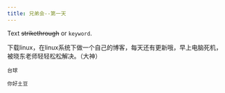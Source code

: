 ```yaml
---
title: 兄弟会--第一天
---
```




Text  ~~strikethrough~~ or `keyword`.

下载linux，在linux系统下做一个自己的博客，每天还有更新哦，早上电脑死机，被晓东老师轻轻松松解决。（大神）



 

```
台球
```

```
你好土豆
```
